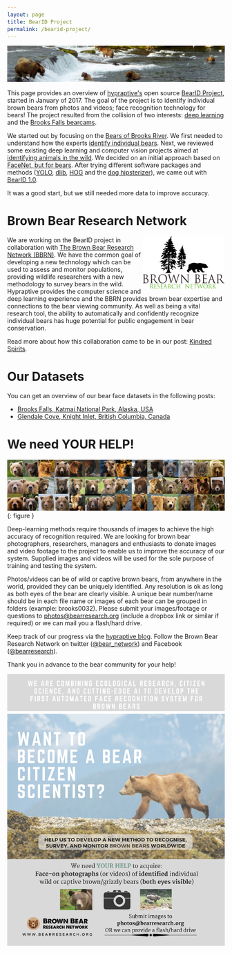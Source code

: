 ```yaml
---
layout: page
title: BearID Project
permalink: /bearid-project/
---
```


![Brooks Falls](/assets/brooks-falls-banner.jpg)

This page provides an overview of [hypraptive's](/about/) open source [BearID Project](https://github.com/hypraptive/bearid), started in January of 2017. The goal of the project is to identify individual brown bears from photos and videos; face recognition technology for bears! The project resulted from the collision of two interests: [deep learning](/2017/01/03/deep-learning.html) and the [Brooks Falls bearcams](/2017/01/04/guilty-pleasures.html).

We started out by focusing on the [Bears of Brooks River](/2017/01/06/bears-of-brooks-river.html). We first needed to understand how the experts [identify individual bears](/2017/01/09/bear-necessities.html). Next, we reviewed some existing deep learning and computer vision projects aimed at [identifying animals in the wild](/2017/01/13/dl-in-the-wild.html). We decided on an initial approach based on [FaceNet, but for bears](/2017/01/21/facenet-for-bears.html). After trying different software packages and methods ([YOLO](/2017/01/29/find-the-bears-yolo.html), [dlib](/2017/02/02/find-the-bears-dlib.html), [HOG](/2017/02/03/bear-face-detector.html) and the [dog hipsterizer](/2017/02/08/hipster-bears.html)), we came out with [BearID 1.0](/2017/03/30/bearid-1-0.html).

It was a good start, but we still needed more data to improve accuracy.

# Brown Bear Research Network

<img align="right" src="/assets/BBRN.jpg">We are working on the BearID project in collaboration with [The Brown Bear Research Network (BBRN)](http://bearresearch.org/). We have the common goal of developing a new technology which can be used to assess and monitor populations, providing wildlife researchers with a new methodology to survey bears in the wild. Hypraptive provides the computer science and deep learning experience and the BBRN provides brown bear expertise and connections to the bear viewing community. As well as being a vital research tool, the ability to automatically and confidently recognize individual bears has huge potential for public engagement in bear conservation.

Read more about how this collaboration came to be in our post: [Kindred Spirits](/2017/08/21/kindred-spirits.html).

# Our Datasets

You can get an overview of our bear face datasets in the following posts:

* [Brooks Falls, Katmai National Park, Alaska, USA](/2017/08/14/many-faces-of-brooks-falls.html)
* [Glendale Cove, Knight Inlet, British Columbia, Canada](/2017/09/04/gc-bears.html)

# We need YOUR HELP!

![Bear Face Chips](/assets/hipster-bears/images-front-chip.jpg){: figure }

Deep-learning methods require thousands of images to achieve the high accuracy of recognition required. We are looking for brown bear photographers, researchers, managers and enthusiasts to donate images and video footage to the project to enable us to improve the accuracy of our system. Supplied images and videos will be used for the sole purpose of training and testing the system.

Photos/videos can be of wild or captive brown bears, from anywhere in the world, provided they can be uniquely identified. Any resolution is ok as long as both eyes of the bear are clearly visible. A unique bear number/name should be in each file name or images of each bear can be grouped in folders (example: brooks0032). Please submit your images/footage or questions to <photos@bearresearch.org> (include a dropbox link or similar if required) or we can mail you a flash/hard drive.

Keep track of our progress via the [hypraptive blog](/). Follow the Brown Bear Research Network on twitter ([@bear_network](https://twitter.com/bear_network)) and Facebook ([@bearresearch](https://www.facebook.com/bearresearch/)).

Thank you in advance to the bear community for your help!

![Call for Help](/assets/many-faces/BBRN-call-for-photos.jpg)
